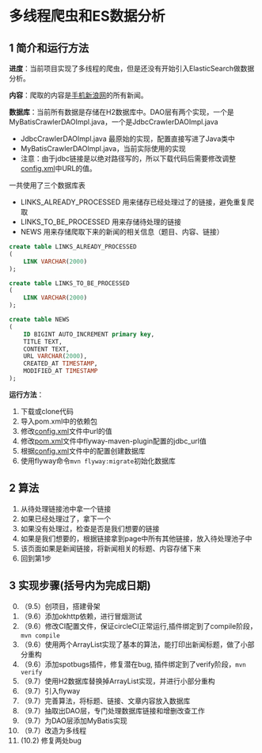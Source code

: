 # 多线程爬虫和ES数据分析

## 1 简介和运行方法

**进度**：当前项目实现了多线程的爬虫，但是还没有开始引入ElasticSearch做数据分析。


**内容**：爬取的内容是[手机新浪网](https://sina.cn)的所有新闻。



**数据库**：当前所有数据是存储在H2数据库中。DAO层有两个实现，一个是MyBatisCrawlerDAOImpl.java，一个是JdbcCrawlerDAOImpl.java
- JdbcCrawlerDAOImpl.java 最原始的实现，配置直接写进了Java类中
- MyBatisCrawlerDAOImpl.java，当前实际使用的实现
- 注意：由于jdbc链接是以绝对路径写的，所以下载代码后需要修改调整[config.xml](/src/main/resources/db/mybatis/config.xml)中URL的值。

一共使用了三个数据库表
- LINKS_ALREADY_PROCESSED 用来储存已经处理过了的链接，避免重复爬取
- LINKS_TO_BE_PROCESSED 用来存储待处理的链接
- NEWS 用来存储爬取下来的新闻的相关信息（题目、内容、链接）

```sql
create table LINKS_ALREADY_PROCESSED
(
	LINK VARCHAR(2000)
);

create table LINKS_TO_BE_PROCESSED
(
	LINK VARCHAR(2000)
);

create table NEWS
(
	ID BIGINT AUTO_INCREMENT primary key,
	TITLE TEXT,
	CONTENT TEXT,
	URL VARCHAR(2000),
	CREATED_AT TIMESTAMP,
	MODIFIED_AT TIMESTAMP
);
```

**运行方法**：
1. 下载或clone代码
2. 导入pom.xml中的依赖包
3. 修改[config.xml](/src/main/resources/db/mybatis/config.xml)文件中url的值
4. 修改[pom.xml]()文件中flyway-maven-plugin配置的jdbc_url值
4. 根据[config.xml](/pom.xml)文件中的配置创建数据库
5. 使用flyway命令`mvn flyway:migrate`初始化数据库


## 2 算法
1. 从待处理链接池中拿一个链接
2. 如果已经处理过了，拿下一个
3. 如果没有处理过，检查是否是我们想要的链接
4. 如果是我们想要的，根据链接拿到page中所有其他链接，放入待处理池子中
5. 该页面如果是新闻链接，将新闻相关的标题、内容存储下来
6. 回到第1步


## 3 实现步骤(括号内为完成日期)
0. （9.5）创项目，搭建骨架
1. （9.6）添加okhttp依赖，进行冒烟测试
2. （9.6）修改CI配置文件，保证circleCI正常运行,插件绑定到了compile阶段，`mvn compile`
3. （9.6）使用两个ArrayList实现了基本的算法，能打印出新闻标题，做了小部分重构
4. （9.6）添加spotbugs插件，修复潜在bug, 插件绑定到了verify阶段，`mvn verify`
5. （9.7）使用H2数据库替换掉ArrayList实现，并进行小部分重构
6. （9.7）引入flyway
7. （9.7）完善算法，将标题、链接、文章内容放入数据库
8. （9.7）抽取出DAO层，专门处理数据库链接和增删改查工作
9. （9.7）为DAO层添加MyBatis实现
10. （9.7）改造为多线程
11. (10.2) 修复两处bug
